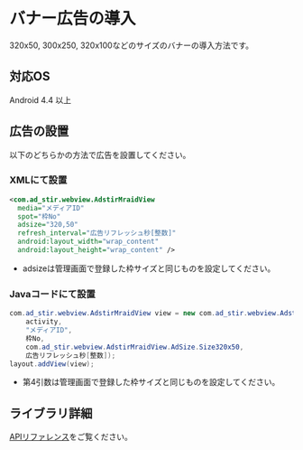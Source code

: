 # バナー広告の導入

320x50, 300x250, 320x100などのサイズのバナーの導入方法です。

## 対応OS
Android 4.4 以上

## 広告の設置
以下のどちらかの方法で広告を設置してください。

### XMLにて設置
```xml
<com.ad_stir.webview.AdstirMraidView
  media="メディアID"
  spot="枠No"
  adsize="320,50"
  refresh_interval="広告リフレッシュ秒[整数]"
  android:layout_width="wrap_content"
  android:layout_height="wrap_content" />
```
* adsizeは管理画面で登録した枠サイズと同じものを設定してください。

### Javaコードにて設置
```java
com.ad_stir.webview.AdstirMraidView view = new com.ad_stir.webview.AdstirMraidView(
    activity,
    "メディアID",
    枠No,
    com.ad_stir.webview.AdstirMraidView.AdSize.Size320x50,
    広告リフレッシュ秒[整数]);
layout.addView(view);
```
* 第4引数は管理画面で登録した枠サイズと同じものを設定してください。

## ライブラリ詳細

[APIリファレンス](../api/index.md#バナー広告)をご覧ください。